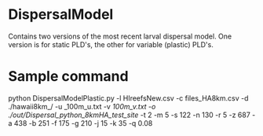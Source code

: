 # DispersalModel
Contains two versions of the most recent larval dispersal model. One version is for static PLD's, the other for variable (plastic) PLD's. 

# Sample command
python DispersalModelPlastic.py -l HIreefsNew.csv -c files_HA8km.csv -d ./hawaii8km_/ -u _100m_u.txt -v _100m_v.txt -o ./out/Dispersal_python_8kmHA_test_site_ -t 2 -m 5 -s 122 -n 130 -r 5 -z 687 -a 438 -b 251 -f 175 -g 210 -j 15 -k 35 -q 0.08 
